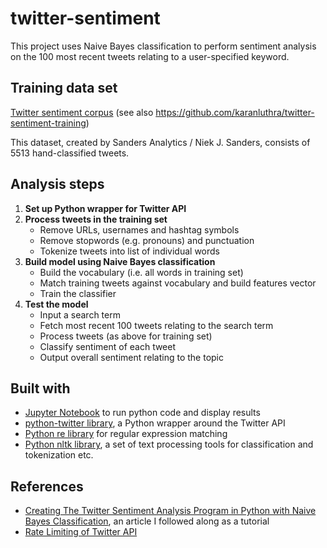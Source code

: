 # twitter-sentiment
This project uses Naive Bayes classification to perform sentiment analysis on the 100 most recent tweets relating to a user-specified keyword.

## Training data set
[Twitter sentiment corpus](https://raw.githubusercontent.com/zfz/twitter_corpus/master/full-corpus.csv) (see also https://github.com/karanluthra/twitter-sentiment-training)

This dataset, created by Sanders Analytics / Niek J. Sanders, consists of 5513 hand-classified tweets.

## Analysis steps
1. **Set up Python wrapper for Twitter API**
2. **Process tweets in the training set**
    - Remove URLs, usernames and hashtag symbols
    - Remove stopwords (e.g. pronouns) and punctuation
    - Tokenize tweets into list of individual words
3. **Build model using Naive Bayes classification**
    - Build the vocabulary (i.e. all words in training set)
    - Match training tweets against vocabulary and build features vector
    - Train the classifier
4. **Test the model**
    - Input a search term
    - Fetch most recent 100 tweets relating to the search term
    - Process tweets (as above for training set)
    - Classify sentiment of each tweet
    - Output overall sentiment relating to the topic

## Built with
- [Jupyter Notebook](https://jupyter.org/) to run python code and display results
- [python-twitter library](https://python-twitter.readthedocs.io/en/latest/index.html), a Python wrapper around the Twitter API
- [Python re library](https://docs.python.org/3/library/re.html) for regular expression matching
- [Python nltk library](https://www.nltk.org/), a set of text processing tools for classification and tokenization etc.

## References
- [Creating The Twitter Sentiment Analysis Program in Python with Naive Bayes Classification](https://towardsdatascience.com/creating-the-twitter-sentiment-analysis-program-in-python-with-naive-bayes-classification-672e5589a7ed), an article I followed along as a tutorial
- [Rate Limiting of Twitter API](https://developer.twitter.com/en/docs/basics/rate-limiting.html)

